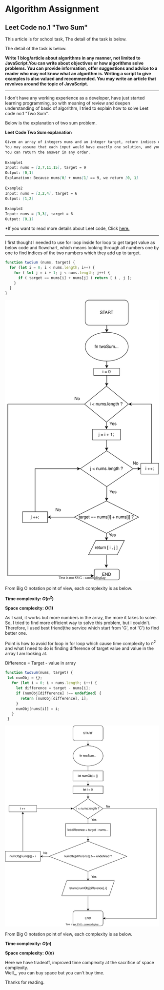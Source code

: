 # Algorithm Assignment　
## Leet Code no.1 "Two Sum"

This article is for school task, The detail of the task is below.

The detail of the task is below.

  **Write 1 blog/article about algorithms in any manner, not limited to JavaScript.You can write about objectives or how algorithms solve problems. You can provide information, offer suggestions and advice to a reader who may not know what an algorithm is.
  Writing a script to give examples is also valued and recommended. You may write an article that revolves around the topic of JavaScript.**

***

I don't have any working experience as a developer, have just started learning programming, so with meaning of review and deepen understanding of basic of algorithm, I tried to explain how to solve Leet code no.1 "Two Sum".

Below is the explanation of two sum problem.

**Leet Code Two Sum explanation**  

 ```markdown
 Given an array of integers nums and an integer target, return indices of the two numbers such that they add up to target.
 You may assume that each input would have exactly one solution, and you may not use the same element twice.
You can return the answer in any order.

 Example1
 Input: nums = [2,7,11,15], target = 9
Output: [0,1]
Explanation: Because nums[0] + nums[1] == 9, we return [0, 1]

Example2
Input: nums = [3,2,4], target = 6
Output: [1,2]

Example3
Input: nums = [3,3], target = 6
Output: [0,1]
```

*If you want to read more details about Leet code, Click [here.](https://leetcode.com/problems/two-sum/ "Leet Code -Two Sum")

***

I first thought I needed to use for loop inside for loop to get target value as below code and flowchart, which means looking through all numbers one by one to find indices of the two numbers which they add up to target.

```Javascript
function twoSum (nums, target) {
  for (let i = 0; i < nums.length; i++) {
    for ( let j = i + 1; j < nums.length; j++) {
      if ( target == nums[i] + nums[j] ) return [ i , j ]; 
    }
  }    
}
```

![](./twoSumSolution1.drawio.svg)


From Big O notation point of view, each complexity is as below.

**Time complexity: $O(n^2)$**

**Space complexity: $O(1)$**

As I said, it works but more numbers in the array, the more it takes to solve.
So, I tried to find more efficient way to solve this problem, but I couldn't. Therefore, I used best friend(the service which start from 'G', not 'C') to find better one.

Point is how to avoid for loop in for loop which cause time complexity to $n^2$ and what I need to do is finding difference of target value and value in the array I am looking at.

Difference = Target - value in array

```Javascript
function twoSum(nums, target) {
 let numObj = {};
   for (let i = 0; i < nums.length; i++) {
     let difference = target - nums[i];
     if (numObj[difference] !== undefined) {
       return [numObj[difference], i];
     }
     numObj[nums[i]] = i;
   }
 }
```
![](./Solution2_twoSum.drawio.svg)

From Big O notation point of view, each complexity is as below.

**Time complexity: $O(n)$**

**Space complexity: $O(n)$**

Here we have tradeoff, improved time complexity at the sacrifice of space complexity.  
Well,,, you can buy space but you can't buy time.

Thanks for reading.
